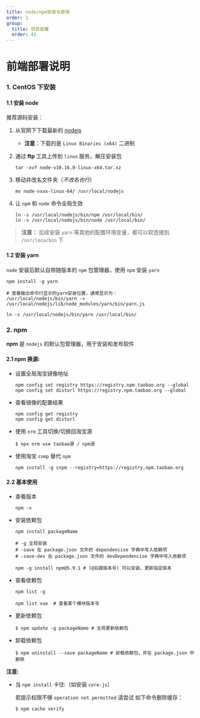 ```yaml
---
title: node/npm安装与使用
order: 1
group:
  title: 项目部署
  order: 41
---
```


# 前端部署说明

### 1. CentOS 下安装

#### 1.1 安装 node

推荐源码安装：

1. 从官网下下载最新的 [nodejs](https://nodejs.org/en/download/)

   - **注意**：下载的是 `Linux Binaries (x64)` 二进制

2. 通过 **ftp** 工具上传到 `linux` 服务，解压安装包

   ```shell
   tar -xvf node-v10.16.0-linux-x64.tar.xz
   ```

3. 移动并改名文件夹（_不改名也行_）

   ```shell
   mv node-vxxx-linux-64/ /usr/local/nodejs
   ```

4. 让 `npm` 和 `node` 命令全局生效

   ```shell
   ln -s /usr/local/nodejs/bin/npm /usr/local/bin/
   ln -s /usr/local/nodejs/bin/node /usr/local/bin/
   ```

> **注意：** 后续安装 `yarn` 等其他的配置环境变量，都可以软连接到 `/usr/loca/bin` 下

#### 1.2 安装 yarn

`node` 安装后默认自带随版本的 `npm` 包管理器，使用 `npm` 安装 `yarn`

```shell
npm install -g yarn

# 查看输出命令行显示的yarn安装位置，通常显示为：
/usr/local/nodejs/bin/yarn -> /usr/local/nodejs/lib/node_modules/yarn/bin/yarn.js

ln -s /usr/local/nodejs/bin/yarn /usr/local/bin/
```

### 2. npm

**npm** 是 `nodejs` 的默认包管理器，用于安装和发布软件

#### 2.1 npm 换源:

- 设置全局淘宝镜像地址

  ```shell
  npm config set registry https://registry.npm.taobao.org --global
  npm config set disturl https://registry.npm.taobao.org --global
  ```

- 查看镜像的配置结果

  ```shell
  npm config get registry
  npm config get disturl
  ```

- 使用 `nrm` 工具切换/切换回淘宝源

  ```shell
  $ npx nrm use taobao源 / npm源
  ```

- 使用淘宝 `cnmp` 替代 `npm`

  ```shell
  npm install -g cnpm --registry=https://registry.npm.taobao.org
  ```

#### 2.2 基本使用

- 查看版本

  ```shell
  npm -v
  ```

- 安装依赖包

  ```shell
  npm install packageName

  # -g 全局安装
  # -save 在 package.json 文件的 dependencise 字典中写入依赖项
  # -save-dev 在 package.json 文件的 devDependencise 字典中写入依赖项

  npm -g install npm@5.9.1 # (@后跟版本号) 可以安装、更新指定版本
  ```

- 查看依赖包

  ```shell
  npm list -g

  npm list vue	# 查看某个模块版本号
  ```

- 更新依赖包

  ```shell
  $ npm update -g packageName # 全局更新依赖包
  ```

- 卸载依赖包

  ```shell
  $ npm uninstall --save packageName # 卸载依赖包，并在 package.json 中删除
  ```

**注意:**

- 当 `npm install` 卡住:（如安装 `core-js`）

  若提示权限不够 `operation not permitted` 请尝试 如下命令删除缓存：

  ```shell
  $ npm cache verify
  ```
